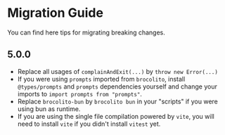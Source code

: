 # Migration Guide

You can find here tips for migrating breaking changes.

## 5.0.0

- Replace all usages of `complainAndExit(...)` by `throw new Error(...)`
- If you were using `prompts` imported from `brocolito`, install `@types/prompts` and `prompts` dependencies yourself
  and change your imports to `import prompts from "prompts"`.
- Replace `brocolito-bun` by `brocolito bun` in your "scripts" if you were using bun as runtime.
- If you are using the single file compilation powered by `vite`, you will need to install `vite` if you didn't install `vitest` yet.
